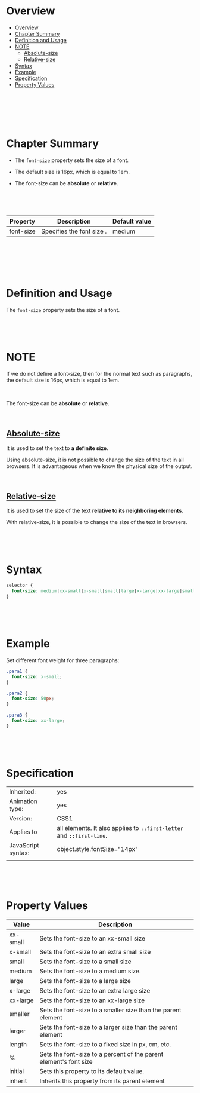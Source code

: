 # Overview

- [Overview](#overview)
- [Chapter Summary](#chapter-summary)
- [Definition and Usage](#definition-and-usage)
- [NOTE](#note)
  - [Absolute-size](#absolute-size)
  - [Relative-size](#relative-size)
- [Syntax](#syntax)
- [Example](#example)
- [Specification](#specification)
- [Property Values](#property-values)

&nbsp;

&nbsp;

&nbsp;

# Chapter Summary

- The `font-size` property sets the size of a font.

- The default size is 16px, which is equal to 1em.

- The font-size can be **absolute** or **relative**.

&nbsp;

&nbsp;

| Property  | Description               | Default value |
| --------- | ------------------------- | ------------- |
| font-size | Specifies the font size . | medium        |

&nbsp;

&nbsp;

&nbsp;

# Definition and Usage

The `font-size` property sets the size of a font.

&nbsp;

&nbsp;

# NOTE

If we do not define a font-size, then for the normal text such as paragraphs, the default size is 16px, which is equal to 1em.

&nbsp;

The font-size can be **absolute** or **relative**.

&nbsp;

## <u>Absolute-size</u>

It is used to set the text to **a definite size**.

Using absolute-size, it is not possible to change the size of the text in all browsers. It is advantageous when we know the physical size of the output.

&nbsp;

## <u>Relative-size</u>

It is used to set the size of the text **relative to its neighboring elements**.

With relative-size, it is possible to change the size of the text in browsers.

&nbsp;

&nbsp;

# Syntax

```css
selector {
  font-size: medium|xx-small|x-small|small|large|x-large|xx-large|smaller|larger|length|percentage|initial|inherit;
}
```

&nbsp;

&nbsp;

# Example

Set different font weight for three paragraphs:

```css
.para1 {
  font-size: x-small;
}

.para2 {
  font-size: 50px;
}

.para3 {
  font-size: xx-large;
}
```

&nbsp;

&nbsp;

# Specification

|                    |                                                                       |
| ------------------ | --------------------------------------------------------------------- |
| Inherited:         | yes                                                                   |
| Animation type:    | yes                                                                   |
| Version:           | CSS1                                                                  |
| Applies to         | all elements. It also applies to `::first-letter` and `::first-line`. |
| JavaScript syntax: | object.style.fontSize="14px"                                          |
|                    |                                                                       |

&nbsp;

&nbsp;

# Property Values

| Value    | Description                                                       |
| -------- | ----------------------------------------------------------------- |
| xx-small | Sets the font-size to an xx-small size                            |
| x-small  | Sets the font-size to an extra small size                         |
| small    | Sets the font-size to a small size                                |
| medium   | Sets the font-size to a medium size.                              |
| large    | Sets the font-size to a large size                                |
| x-large  | Sets the font-size to an extra large size                         |
| xx-large | Sets the font-size to an xx-large size                            |
| smaller  | Sets the font-size to a smaller size than the parent element      |
| larger   | Sets the font-size to a larger size than the parent element       |
| length   | Sets the font-size to a fixed size in px, cm, etc.                |
| %        | Sets the font-size to a percent of the parent element's font size |
| initial  | Sets this property to its default value.                          |
| inherit  | Inherits this property from its parent element                    |
